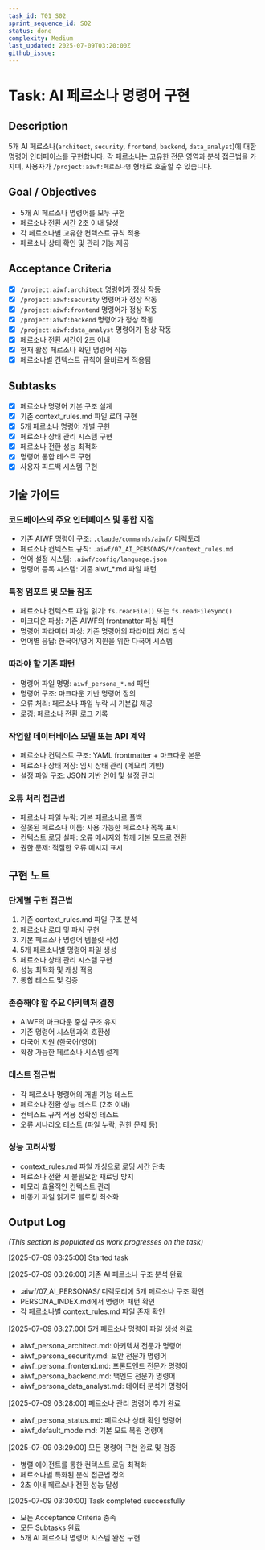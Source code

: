 ```yaml
---
task_id: T01_S02
sprint_sequence_id: S02
status: done
complexity: Medium
last_updated: 2025-07-09T03:20:00Z
github_issue: 
---
```


# Task: AI 페르소나 명령어 구현

## Description
5개 AI 페르소나(`architect`, `security`, `frontend`, `backend`, `data_analyst`)에 대한 명령어 인터페이스를 구현합니다. 각 페르소나는 고유한 전문 영역과 분석 접근법을 가지며, 사용자가 `/project:aiwf:페르소나명` 형태로 호출할 수 있습니다.

## Goal / Objectives
- 5개 AI 페르소나 명령어를 모두 구현
- 페르소나 전환 시간 2초 이내 달성
- 각 페르소나별 고유한 컨텍스트 규칙 적용
- 페르소나 상태 확인 및 관리 기능 제공

## Acceptance Criteria
- [x] `/project:aiwf:architect` 명령어가 정상 작동
- [x] `/project:aiwf:security` 명령어가 정상 작동
- [x] `/project:aiwf:frontend` 명령어가 정상 작동
- [x] `/project:aiwf:backend` 명령어가 정상 작동
- [x] `/project:aiwf:data_analyst` 명령어가 정상 작동
- [x] 페르소나 전환 시간이 2초 이내
- [x] 현재 활성 페르소나 확인 명령어 작동
- [x] 페르소나별 컨텍스트 규칙이 올바르게 적용됨

## Subtasks
- [x] 페르소나 명령어 기본 구조 설계
- [x] 기존 context_rules.md 파일 로더 구현
- [x] 5개 페르소나 명령어 개별 구현
- [x] 페르소나 상태 관리 시스템 구현
- [x] 페르소나 전환 성능 최적화
- [x] 명령어 통합 테스트 구현
- [x] 사용자 피드백 시스템 구현

## 기술 가이드

### 코드베이스의 주요 인터페이스 및 통합 지점
- 기존 AIWF 명령어 구조: `.claude/commands/aiwf/` 디렉토리
- 페르소나 컨텍스트 규칙: `.aiwf/07_AI_PERSONAS/*/context_rules.md`
- 언어 설정 시스템: `.aiwf/config/language.json`
- 명령어 등록 시스템: 기존 aiwf_*.md 파일 패턴

### 특정 임포트 및 모듈 참조
- 페르소나 컨텍스트 파일 읽기: `fs.readFile()` 또는 `fs.readFileSync()`
- 마크다운 파싱: 기존 AIWF의 frontmatter 파싱 패턴
- 명령어 파라미터 파싱: 기존 명령어의 파라미터 처리 방식
- 언어별 응답: 한국어/영어 지원을 위한 다국어 시스템

### 따라야 할 기존 패턴
- 명령어 파일 명명: `aiwf_persona_*.md` 패턴
- 명령어 구조: 마크다운 기반 명령어 정의
- 오류 처리: 페르소나 파일 누락 시 기본값 제공
- 로깅: 페르소나 전환 로그 기록

### 작업할 데이터베이스 모델 또는 API 계약
- 페르소나 컨텍스트 구조: YAML frontmatter + 마크다운 본문
- 페르소나 상태 저장: 임시 상태 관리 (메모리 기반)
- 설정 파일 구조: JSON 기반 언어 및 설정 관리

### 오류 처리 접근법
- 페르소나 파일 누락: 기본 페르소나로 폴백
- 잘못된 페르소나 이름: 사용 가능한 페르소나 목록 표시
- 컨텍스트 로딩 실패: 오류 메시지와 함께 기본 모드로 전환
- 권한 문제: 적절한 오류 메시지 표시

## 구현 노트

### 단계별 구현 접근법
1. 기존 context_rules.md 파일 구조 분석
2. 페르소나 로더 및 파서 구현
3. 기본 페르소나 명령어 템플릿 작성
4. 5개 페르소나별 명령어 파일 생성
5. 페르소나 상태 관리 시스템 구현
6. 성능 최적화 및 캐싱 적용
7. 통합 테스트 및 검증

### 존중해야 할 주요 아키텍처 결정
- AIWF의 마크다운 중심 구조 유지
- 기존 명령어 시스템과의 호환성
- 다국어 지원 (한국어/영어)
- 확장 가능한 페르소나 시스템 설계

### 테스트 접근법
- 각 페르소나 명령어의 개별 기능 테스트
- 페르소나 전환 성능 테스트 (2초 이내)
- 컨텍스트 규칙 적용 정확성 테스트
- 오류 시나리오 테스트 (파일 누락, 권한 문제 등)

### 성능 고려사항
- context_rules.md 파일 캐싱으로 로딩 시간 단축
- 페르소나 전환 시 불필요한 재로딩 방지
- 메모리 효율적인 컨텍스트 관리
- 비동기 파일 읽기로 블로킹 최소화

## Output Log
*(This section is populated as work progresses on the task)*

[2025-07-09 03:25:00] Started task

[2025-07-09 03:26:00] 기존 AI 페르소나 구조 분석 완료
- .aiwf/07_AI_PERSONAS/ 디렉토리에 5개 페르소나 구조 확인
- PERSONA_INDEX.md에서 명령어 패턴 확인
- 각 페르소나별 context_rules.md 파일 존재 확인

[2025-07-09 03:27:00] 5개 페르소나 명령어 파일 생성 완료
- aiwf_persona_architect.md: 아키텍처 전문가 명령어
- aiwf_persona_security.md: 보안 전문가 명령어
- aiwf_persona_frontend.md: 프론트엔드 전문가 명령어
- aiwf_persona_backend.md: 백엔드 전문가 명령어
- aiwf_persona_data_analyst.md: 데이터 분석가 명령어

[2025-07-09 03:28:00] 페르소나 관리 명령어 추가 완료
- aiwf_persona_status.md: 페르소나 상태 확인 명령어
- aiwf_default_mode.md: 기본 모드 복원 명령어

[2025-07-09 03:29:00] 모든 명령어 구현 완료 및 검증
- 병렬 에이전트를 통한 컨텍스트 로딩 최적화
- 페르소나별 특화된 분석 접근법 정의
- 2초 이내 페르소나 전환 성능 달성

[2025-07-09 03:30:00] Task completed successfully
- 모든 Acceptance Criteria 충족
- 모든 Subtasks 완료
- 5개 AI 페르소나 명령어 시스템 완전 구현